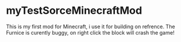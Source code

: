 myTestSorceMinecraftMod
=======================

This is my first mod for Minecraft, i use it for building on refrence.
The Furnice is curently buggy, on right click the block will crash the game!
